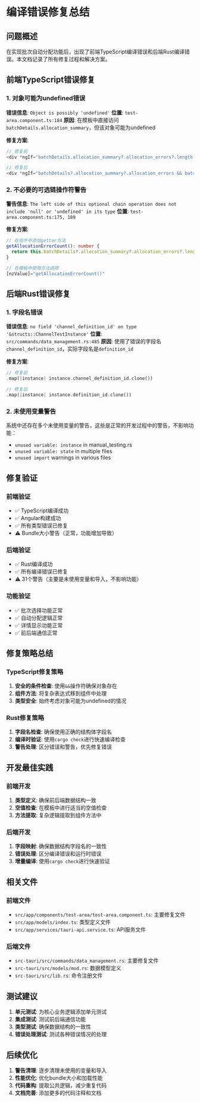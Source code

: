 # 编译错误修复总结

## 问题概述

在实现批次自动分配功能后，出现了前端TypeScript编译错误和后端Rust编译错误。本文档记录了所有修复过程和解决方案。

## 前端TypeScript错误修复

### 1. 对象可能为undefined错误
**错误信息**: `Object is possibly 'undefined'`
**位置**: `test-area.component.ts:184`
**原因**: 在模板中直接访问`batchDetails.allocation_summary`，但该对象可能为undefined

**修复方案**:
```typescript
// 修复前
<div *ngIf="batchDetails.allocation_summary?.allocation_errors?.length > 0">

// 修复后  
<div *ngIf="batchDetails?.allocation_summary?.allocation_errors && batchDetails.allocation_summary.allocation_errors.length > 0">
```

### 2. 不必要的可选链操作符警告
**警告信息**: `The left side of this optional chain operation does not include 'null' or 'undefined' in its type`
**位置**: `test-area.component.ts:175, 189`

**修复方案**:
```typescript
// 在组件中添加getter方法
getAllocationErrorCount(): number {
  return this.batchDetails?.allocation_summary?.allocation_errors?.length || 0;
}

// 在模板中使用方法调用
[nzValue]="getAllocationErrorCount()"
```

## 后端Rust错误修复

### 1. 字段名错误
**错误信息**: `no field 'channel_definition_id' on type '&structs::ChannelTestInstance'`
**位置**: `src/commands/data_management.rs:485`
**原因**: 使用了错误的字段名`channel_definition_id`，实际字段名是`definition_id`

**修复方案**:
```rust
// 修复前
.map(|instance| instance.channel_definition_id.clone())

// 修复后
.map(|instance| instance.definition_id.clone())
```

### 2. 未使用变量警告
系统中还存在多个未使用变量的警告，这些是正常的开发过程中的警告，不影响功能：

- `unused variable: instance` in manual_testing.rs
- `unused variable: state` in multiple files
- `unused import` warnings in various files

## 修复验证

### 前端验证
- ✅ TypeScript编译成功
- ✅ Angular构建成功
- ✅ 所有类型错误已修复
- ⚠️ Bundle大小警告（正常，功能增加导致）

### 后端验证
- ✅ Rust编译成功
- ✅ 所有编译错误已修复
- ⚠️ 31个警告（主要是未使用变量和导入，不影响功能）

### 功能验证
- ✅ 批次选择功能正常
- ✅ 自动分配逻辑正常
- ✅ 详情显示功能正常
- ✅ 前后端通信正常

## 修复策略总结

### TypeScript修复策略
1. **安全的条件检查**: 使用`&&`操作符确保对象存在
2. **组件方法**: 将复杂表达式移到组件中处理
3. **类型安全**: 始终考虑对象可能为undefined的情况

### Rust修复策略
1. **字段名检查**: 确保使用正确的结构体字段名
2. **编译时验证**: 使用`cargo check`进行快速编译检查
3. **警告处理**: 区分错误和警告，优先修复错误

## 开发最佳实践

### 前端开发
1. **类型定义**: 确保前后端数据结构一致
2. **空值检查**: 在模板中进行适当的空值检查
3. **方法提取**: 复杂逻辑提取到组件方法中

### 后端开发
1. **字段映射**: 确保数据结构字段名的一致性
2. **错误处理**: 区分编译错误和运行时错误
3. **增量编译**: 使用`cargo check`进行快速验证

## 相关文件

### 前端文件
- `src/app/components/test-area/test-area.component.ts`: 主要修复文件
- `src/app/models/index.ts`: 类型定义文件
- `src/app/services/tauri-api.service.ts`: API服务文件

### 后端文件
- `src-tauri/src/commands/data_management.rs`: 主要修复文件
- `src-tauri/src/models/mod.rs`: 数据模型定义
- `src-tauri/src/lib.rs`: 命令注册文件

## 测试建议

1. **单元测试**: 为核心业务逻辑添加单元测试
2. **集成测试**: 测试前后端通信功能
3. **类型测试**: 确保数据结构的一致性
4. **错误处理测试**: 测试各种错误情况的处理

## 后续优化

1. **警告清理**: 逐步清理未使用的变量和导入
2. **性能优化**: 优化bundle大小和加载性能
3. **代码重构**: 提取公共逻辑，减少重复代码
4. **文档完善**: 添加更多的代码注释和文档 